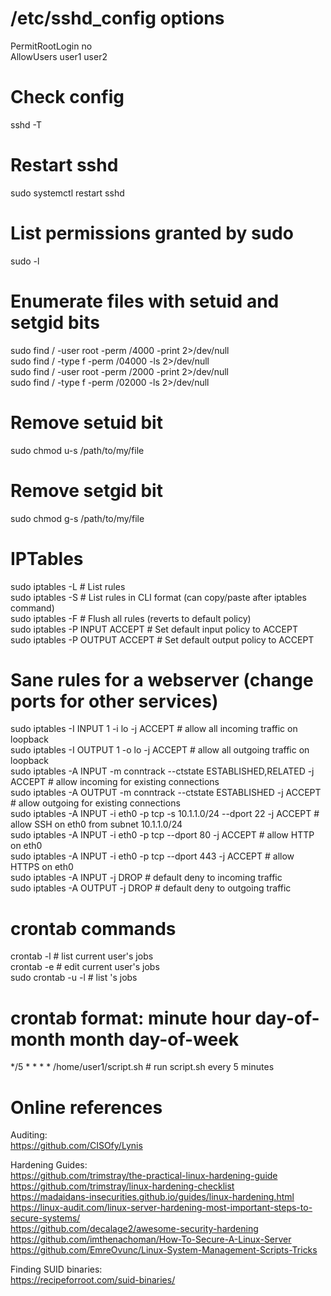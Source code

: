 # /etc/sshd_config options
PermitRootLogin no  
AllowUsers user1 user2  

# Check config
sshd -T

# Restart sshd
sudo systemctl restart sshd

# List permissions granted by sudo
sudo -l  

# Enumerate files with setuid and setgid bits
sudo find / -user root -perm /4000 -print 2>/dev/null  
sudo find / -type f -perm /04000 -ls 2>/dev/null  
sudo find / -user root -perm /2000 -print 2>/dev/null  
sudo find / -type f -perm /02000 -ls 2>/dev/null  

# Remove setuid bit
sudo chmod u-s /path/to/my/file  

# Remove setgid bit
sudo chmod g-s /path/to/my/file  

# IPTables
sudo iptables -L				# List rules  
sudo iptables -S				# List rules in CLI format (can copy/paste after iptables command)  
sudo iptables -F				# Flush all rules (reverts to default policy)  
sudo iptables -P INPUT ACCEPT	# Set default input policy to ACCEPT  
sudo iptables -P OUTPUT ACCEPT	# Set default output policy to ACCEPT  

# Sane rules for a webserver (change ports for other services)
sudo iptables -I INPUT 1 -i lo -j ACCEPT									# allow all incoming traffic on loopback  
sudo iptables -I OUTPUT 1 -o lo -j ACCEPT									# allow all outgoing traffic on loopback  
sudo iptables -A INPUT -m conntrack --ctstate ESTABLISHED,RELATED -j ACCEPT	# allow incoming for existing connections  
sudo iptables -A OUTPUT -m conntrack --ctstate ESTABLISHED -j ACCEPT		# allow outgoing for existing connections  
sudo iptables -A INPUT -i eth0 -p tcp -s 10.1.1.0/24 --dport 22 -j ACCEPT	# allow SSH on eth0 from subnet 10.1.1.0/24  
sudo iptables -A INPUT -i eth0 -p tcp --dport 80 -j ACCEPT					# allow HTTP on eth0  
sudo iptables -A INPUT -i eth0 -p tcp --dport 443 -j ACCEPT					# allow HTTPS on eth0  
sudo iptables -A INPUT -j DROP												# default deny to incoming traffic  
sudo iptables -A OUTPUT -j DROP												# default deny to outgoing traffic  

# crontab commands
crontab -l				# list current user's jobs  
crontab -e				# edit current user's jobs  
sudo crontab -u <user> -l	# list <user>'s jobs  

# crontab format: minute hour day-of-month month day-of-week
*/5 * * * * /home/user1/script.sh		# run script.sh every 5 minutes  

# Online references
Auditing:  
https://github.com/CISOfy/Lynis  

Hardening Guides:  
https://github.com/trimstray/the-practical-linux-hardening-guide  
https://github.com/trimstray/linux-hardening-checklist  
https://madaidans-insecurities.github.io/guides/linux-hardening.html  
https://linux-audit.com/linux-server-hardening-most-important-steps-to-secure-systems/  
https://github.com/decalage2/awesome-security-hardening  
https://github.com/imthenachoman/How-To-Secure-A-Linux-Server  
https://github.com/EmreOvunc/Linux-System-Management-Scripts-Tricks  

Finding SUID binaries:  
https://recipeforroot.com/suid-binaries/  

